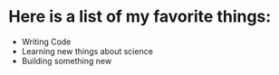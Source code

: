 # Here is a list of my favorite things:

- Writing Code
- Learning new things about science
- Building something new
